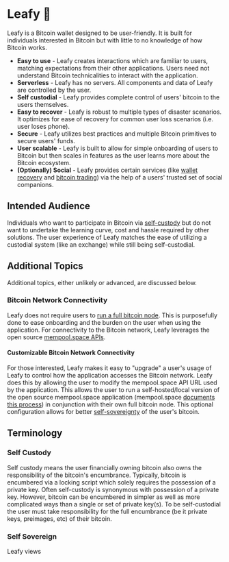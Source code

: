 # Leafy 🌿

Leafy is a Bitcoin wallet designed to be user-friendly. It is built for individuals interested in Bitcoin but with little to no knowledge of how Bitcoin works.

* **Easy to use** - Leafy creates interactions which are familiar to users, matching expectations from their other applications. Users need not understand Bitcoin technicalities to interact with the application.
* **Serverless** - Leafy has no servers. All components and data of Leafy are controlled by the user. 
* **Self custodial** - Leafy provides complete control of users' bitcoin to the users themselves.
* **Easy to recover** - Leafy is robust to multiple types of disaster scenarios. It optimizes for ease of recovery for common user loss scenarios (i.e. user loses phone).
* **Secure** - Leafy utilizes best practices and multiple Bitcoin primitives to secure users' funds.
* **User scalable** - Leafy is built to allow for simple onboarding of users to Bitcoin but then scales in features as the user learns more about the Bitcoin ecosystem.
* **(Optionally) Social** - Leafy provides certain services (like [wallet recovery](#TBD) and [bitcoin trading](#TBD)) via the help of a users' trusted set of social companions.

## Intended Audience

Individuals who want to participate in Bitcoin via [self-custody](#self-custody) but do not want to undertake the learning curve, cost and hassle required by other solutions. The user experience of Leafy matches the ease of utilizing a custodial system (like an exchange) while still being self-custodial.

## Additional Topics

Additional topics, either unlikely or advanced, are discussed below.

### Bitcoin Network Connectivity

Leafy does not require users to [run a full bitcoin node](https://river.com/learn/how-to-run-a-bitcoin-node/). This is purposefully done to ease onboarding and the burden on the user when using the application. For connectivity to the Bitcoin network, Leafy leverages the open source [mempool.space APIs](https://mempool.space/docs/api/rest).

#### Customizable Bitcoin Network Connectivity

For those interested, Leafy makes it easy to "upgrade" a user's usage of Leafy to control how the application accesses the Bitcoin network. Leafy does this by allowing the user to modify the mempool.space API URL used by the application. This allows the user to run a self-hosted/local version of the open source mempool.space application (mempool.space [documents this process](https://github.com/mempool/mempool/tree/master/docker)) in conjunction with their own full bitcoin node. This optional configuration allows for better [self-sovereignty](#self-sovereign) of the user's bitcoin.

## Terminology

### Self Custody

Self custody means the user financially owning bitcoin also owns the responsibility of the bitcoin's encumbrance. Typically, bitcoin is encumbered via a locking script which solely requires the possession of a private key. Often self-custody is synonymous with possession of a private key. However, bitcoin can be encumbered in simpler as well as more complicated ways than a single or set of private key(s). To be self-custodial the user must take responsibility for the full encumbrance (be it private keys, preimages, etc) of their bitcoin.

### Self Sovereign

Leafy views 